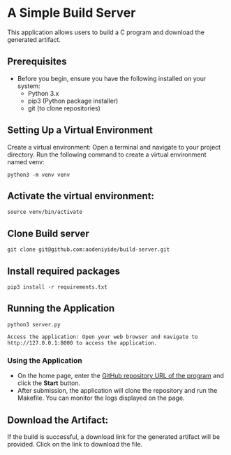 # A Simple Build Server


This application allows users to build a C program and download the generated artifact.

## Prerequisites
 * Before you begin, ensure you have the following installed on your system:
   * Python 3.x
   * pip3 (Python package installer)
   * git (to clone repositories)




## Setting Up a Virtual Environment
Create a virtual environment: Open a terminal and navigate to your project directory. Run the following command to create a virtual environment named venv:
```
python3 -m venv venv
```
## Activate the virtual environment:

```
source venv/bin/activate
```

## Clone Build server
```
git clone git@github.com:aodeniyide/build-server.git
```
## Install required packages
```
pip3 install -r requirements.txt
```


## Running the Application
```
python3 server.py

Access the application: Open your web browser and navigate to http://127.0.0.1:8000 to access the application.
```

### Using the Application
  * On the home page, enter the [GitHub repository URL of the program](git@github.com:aodeniyide/sample-program.git) and click the **Start** button.
  * After submission, the application will clone the repository and run the Makefile. You can monitor the logs displayed on the page.

## Download the Artifact:
If the build is successful, a download link for the generated artifact will be provided. Click on the link to download the file.
